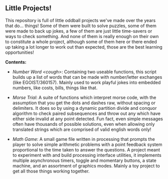 <h2> Little Projects!</h2>

This repository is full of little oddball projects we've made over the years that do... things! Some of them were built to solve puzzles, some of them were made to back up jokes, a few of them are just little time-savers or ways to check something. And none of them is really enough on their own to constitute a whole project, although some of them here or there ended up taking a lot longer to work out than expected, those are the best learning opportunities!

**Contents:**
- _Number Word &lt;cough&gt;_: Containing two useable functions, this script builds up a list of words that can be made with number/letter exchanges (like EGOIST/360157). Mainly used to work playful jokes into embedded numbers, like costs, bills, things like that.

- _Morse Trial_: A suite of functions which interpret morse code, with the assumption that you get the dots and dashes raw, without spacing or delimiters. It does so by using a dynamic partition divide and conquor algorithm to check paired subsequences and throw out any which have either side invalid at any point detected. Fun fact, even simple messages often have thousands of possible solutions, even when allowing only translated strings which are comprised of valid english words only!

- _Math Game_: A small game file written in processing that prompts the player to solve simple arithmetic problems with a point feedback system proportional to the time taken to answer the questions. A project meant to experiment with and build processing interface utilities, it implements multiple asynchronous timers, toggle and momentary buttons, a state machine, and an assortment of graphics modes. Mainly a toy project to get all those things working together.
